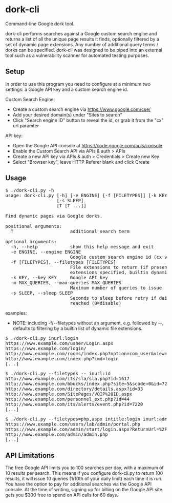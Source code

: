 dork-cli
========

Command-line Google dork tool.

dork-cli performs searches against a Google custom search engine and returns a list of all the unique page results it finds, optionally filtered by a set of dynamic page extensions. Any number of additional query terms / dorks can be specified. dork-cli was designed to be piped into an external tool such as a vulnerability scanner for automated testing purposes.

## Setup ##
In order to use this program you need to configure at a minimum two settings: a Google API key and a custom search engine id.

Custom Search Engine:
* Create a custom search engine via https://www.google.com/cse/
* Add your desired domain(s) under "Sites to search"
* Click "Search engine ID" button to reveal the id, or grab it from the "cx" url paramter

API key:
* Open the Google API console at https://code.google.com/apis/console
* Enable the Custom Search API via APIs & auth > APIs
* Create a new API key via APIs & auth > Credentials > Create new Key
* Select "Browser key", leave HTTP Referer blank and click Create

## Usage ##
<pre>
$ ./dork-cli.py -h
usage: dork-cli.py [-h] [-e ENGINE] [-f [FILETYPES]] [-k KEY] [-m MAX_QUERIES]
                   [-s SLEEP]
                   [T [T ...]]

Find dynamic pages via Google dorks.

positional arguments:
  T                     additional search term

optional arguments:
  -h, --help            show this help message and exit
  -e ENGINE, --engine ENGINE
                        Google custom search engine id (cx value)
  -f [FILETYPES], --filetypes [FILETYPES]
                        File extensions to return (if present but no
                        extensions specified, builtin dynamic list is used)
  -k KEY, --key KEY     Google API key
  -m MAX_QUERIES, --max-queries MAX_QUERIES
                        Maximum number of queries to issue
  -s SLEEP, --sleep SLEEP
                        Seconds to sleep before retry if daily API limit is
                        reached (0=disable)
</pre>

examples:
* NOTE: including -f/--filetypes without an argument, e.g. followed by --, defaults to filtering by a builtin list of dynamic file extensions.
<pre>
$ ./dork-cli.py inurl:login
https://www.example.com/usher/Login.aspx
https://www.example.com/login/
http://www.example.com/rooms/index.php?option=com_user&view=login&Itemid=8
http://www.example.com/index.php?cmd=login
[...]
</pre>
<pre>
$ ./dork-cli.py --filetypes -- inurl:id
http://www.example.com/its/sla/sla.php?id=1617
http://www.example.com/bbucks/index.php?site=5&scode=0&id=720
http://www.example.com/directory/details.aspx?id=33
http://www.example.com/SitePages/VOIP%20ID.aspx
http://www.example.com/personnel_ext.php?id=44
http://www.example.com/its/alerts/event.php?id=7220
[...]
</pre>
<pre>
$ ./dork-cli.py --filetypes=php,aspx intitle:login inurl:admin
https://www.example.com/users/lab/admin/portal.php
https://www.example.com/admin/start/login.aspx?ReturnUrl=%2Fadmin%2Fscheduling%2Faudit%2Fdefault.aspx
http://www.example.com/admin/admin.php
[...]
</pre>

## API Limitations ##
The free Google API limits you to 100 searches per day, with a maximum of 10 results per search. This means if you configure dork-cli.py to return 100 results, it will issue 10 queries (1/10th of your daily limit) each time it is run. You have the option to pay for additional searches via the Google API console. At the time of writing, signing up for billing on the Google API site gets you $300 free to spend on API calls for 60 days.

